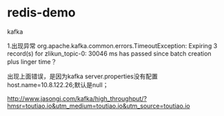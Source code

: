 # redis-demo
kafka 

1.出现异常 org.apache.kafka.common.errors.TimeoutException: Expiring 3 record(s) for zlikun_topic-0: 30046 ms has passed since batch creation plus linger time？

 出现上面错误，是因为kafka server.properties没有配置host.name=10.8.122.26;默认是null；
 
 http://www.jasongj.com/kafka/high_throughput/?hmsr=toutiao.io&utm_medium=toutiao.io&utm_source=toutiao.io